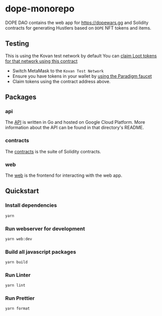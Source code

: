 # dope-monorepo      

DOPE DAO contains the web app for https://dopewars.gg and Solidity contracts for generating Hustlers based on `DOPE` NFT tokens and items.

## Testing

This is using the Kovan test network by default
You can [claim Loot tokens for that network using this contract](https://kovan.etherscan.io/address/0xd2761Ee62d8772343070A5dE02C436F788EdF60a#code)

* Switch MetaMask to the `Kovan Test Network`
* Ensure you have tokens in your wallet by [using the Paradigm faucet](https://faucet.paradigm.xyz/)
* Claim tokens using the contract address above.

## Packages

### api

The [API](packages/api) is written in Go and hosted on Google Cloud Platform. More information about the API can be found in that directory's README.

### contracts

The [contracts](packages/contracts) is the suite of Solidity contracts.

### web

The [web](packages/webapp) is the frontend for interacting with the web app.

## Quickstart

### Install dependencies

```sh
yarn
```

### Run webserver for development

```sh
yarn web:dev
```

### Build all javascript packages

```sh
yarn build
```

### Run Linter

```sh
yarn lint
```

### Run Prettier

```sh
yarn format
```
